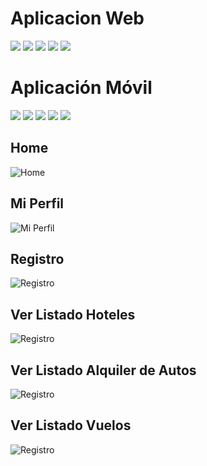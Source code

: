 # Aplicacion Web
![](img/Home.png)
![](img/Registro.png)
![](img/Vuelos.png)
![](imh/Hotel.png)
![](img/Auto.png)

# Aplicación Móvil
![](img/CelHome.png)
![](img/CelRegistro.png)
![](img/CelVuelos.png)
![](img/CelHotel.png)
![](img/CelAuto.png)

## Home
![Home](img/Home.png "Home")

## Mi Perfil
![Mi Perfil](img/MiPerfil.png "Mi Perfil")

## Registro
![Registro](img/Register.png "Registro")

## Ver Listado Hoteles
![Registro](img/VistaHoteles.png "Ver Listado Hoteles")

## Ver Listado Alquiler de Autos
![Registro](img/Vistavehiculos.png "Ver Listado Alquiler de Autos")

## Ver Listado Vuelos
![Registro](img/Vistavuelos.png "Ver Listado Vuelos")
